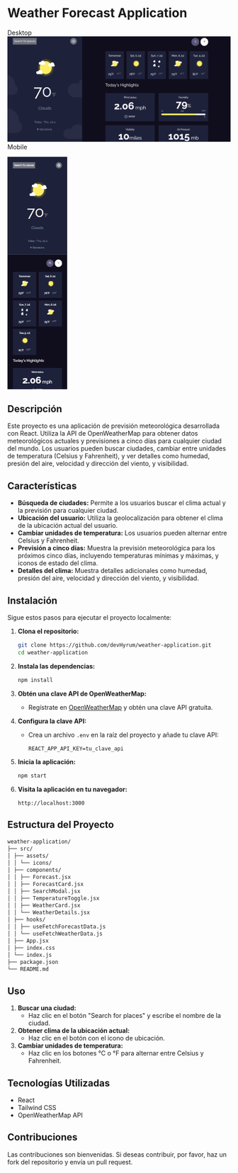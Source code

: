 # Weather Forecast Application
Desktop
![demo](/public/demoDesktop.png)
Mobile

![demo](/public/demoMobile.png)

## Descripción

Este proyecto es una aplicación de previsión meteorológica desarrollada con React. Utiliza la API de OpenWeatherMap para obtener datos meteorológicos actuales y previsiones a cinco días para cualquier ciudad del mundo. Los usuarios pueden buscar ciudades, cambiar entre unidades de temperatura (Celsius y Fahrenheit), y ver detalles como humedad, presión del aire, velocidad y dirección del viento, y visibilidad.

## Características

- **Búsqueda de ciudades:** Permite a los usuarios buscar el clima actual y la previsión para cualquier ciudad.
- **Ubicación del usuario:** Utiliza la geolocalización para obtener el clima de la ubicación actual del usuario.
- **Cambiar unidades de temperatura:** Los usuarios pueden alternar entre Celsius y Fahrenheit.
- **Previsión a cinco días:** Muestra la previsión meteorológica para los próximos cinco días, incluyendo temperaturas mínimas y máximas, y iconos de estado del clima.
- **Detalles del clima:** Muestra detalles adicionales como humedad, presión del aire, velocidad y dirección del viento, y visibilidad.

## Instalación

Sigue estos pasos para ejecutar el proyecto localmente:

1. **Clona el repositorio:**
    ```bash
    git clone https://github.com/devHyrum/weather-application.git
    cd weather-application
    ```

2. **Instala las dependencias:**
    ```bash
    npm install
    ```

3. **Obtén una clave API de OpenWeatherMap:**
    - Regístrate en [OpenWeatherMap](https://home.openweathermap.org/users/sign_up) y obtén una clave API gratuita.

4. **Configura la clave API:**
    - Crea un archivo `.env` en la raíz del proyecto y añade tu clave API:
      ```plaintext
      REACT_APP_API_KEY=tu_clave_api
      ```

5. **Inicia la aplicación:**
    ```bash
    npm start
    ```

6. **Visita la aplicación en tu navegador:**
    ```plaintext
    http://localhost:3000
    ```

## Estructura del Proyecto
```plaintext
weather-application/
├── src/
│ ├── assets/
│ │ └── icons/
│ ├── components/
│ │ ├── Forecast.jsx
│ │ ├── ForecastCard.jsx
│ │ ├── SearchModal.jsx
│ │ ├── TemperatureToggle.jsx
│ │ ├── WeatherCard.jsx
│ │ └── WeatherDetails.jsx
│ ├── hooks/
│ │ ├── useFetchForecastData.js
│ │ └── useFetchWeatherData.js
│ ├── App.jsx
│ ├── index.css
│ └── index.js
├── package.json
└── README.md
```
## Uso

1. **Buscar una ciudad:**
    - Haz clic en el botón "Search for places" y escribe el nombre de la ciudad.
2. **Obtener clima de la ubicación actual:**
    - Haz clic en el botón con el icono de ubicación.
3. **Cambiar unidades de temperatura:**
    - Haz clic en los botones °C o °F para alternar entre Celsius y Fahrenheit.

## Tecnologías Utilizadas

- React
- Tailwind CSS
- OpenWeatherMap API

## Contribuciones

Las contribuciones son bienvenidas. Si deseas contribuir, por favor, haz un fork del repositorio y envía un pull request.
